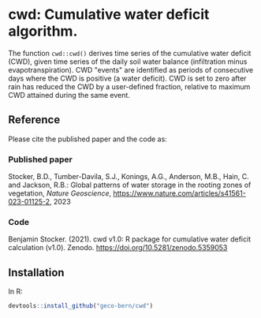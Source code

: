 # cwd: Cumulative water deficit algorithm.

The function `cwd::cwd()` derives time series of the cumulative water deficit (CWD), given time series of
the daily soil water balance (infiltration minus evapotranspiration). CWD "events"
are identified as periods of consecutive days where the CWD is positive (a water deficit).
CWD is set to zero after rain has reduced the CWD by a user-defined fraction, relative to
maximum CWD attained during the same event.

## Reference

Please cite the published paper and the code as:

### Published paper

Stocker, B.D., Tumber-Davila, S.J., Konings, A.G., Anderson, M.B., Hain, C. and Jackson, R.B.: Global patterns of water storage in the rooting zones of vegetation, *Nature Geoscience*, https://www.nature.com/articles/s41561-023-01125-2, 2023

### Code 

Benjamin Stocker. (2021). cwd v1.0: R package for cumulative water deficit calculation (v1.0). Zenodo. https://doi.org/10.5281/zenodo.5359053

## Installation

In R:
```r
devtools::install_github("geco-bern/cwd")
```
